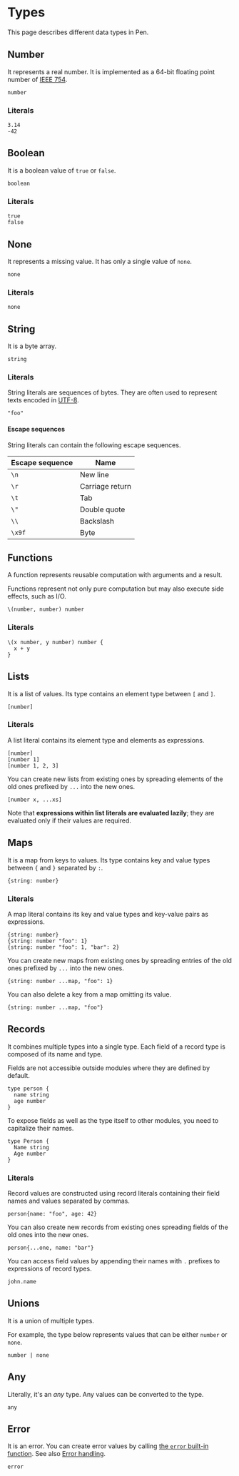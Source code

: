 # Types

This page describes different data types in Pen.

## Number

It represents a real number. It is implemented as a 64-bit floating point number of [IEEE 754](https://en.wikipedia.org/wiki/Double-precision_floating-point_format).

```pen
number
```

### Literals

```pen
3.14
-42
```

## Boolean

It is a boolean value of `true` or `false`.

```pen
boolean
```

### Literals

```pen
true
false
```

## None

It represents a missing value. It has only a single value of `none`.

```pen
none
```

### Literals

```pen
none
```

## String

It is a byte array.

```pen
string
```

### Literals

String literals are sequences of bytes. They are often used to represent texts encoded in [UTF-8](https://en.wikipedia.org/wiki/UTF-8).

```pen
"foo"
```

#### Escape sequences

String literals can contain the following escape sequences.

| Escape sequence | Name            |
| --------------- | --------------- |
| `\n`            | New line        |
| `\r`            | Carriage return |
| `\t`            | Tab             |
| `\"`            | Double quote    |
| `\\`            | Backslash       |
| `\x9f`          | Byte            |

## Functions

A function represents reusable computation with arguments and a result.

Functions represent not only pure computation but may also execute side effects, such as I/O.

```pen
\(number, number) number
```

### Literals

```pen
\(x number, y number) number {
  x + y
}
```

## Lists

It is a list of values. Its type contains an element type between `[` and `]`.

```pen
[number]
```

### Literals

A list literal contains its element type and elements as expressions.

```pen
[number]
[number 1]
[number 1, 2, 3]
```

You can create new lists from existing ones by spreading elements of the old ones prefixed by `...` into the new ones.

```pen
[number x, ...xs]
```

Note that **expressions within list literals are evaluated lazily**; they are evaluated only if their values are required.

## Maps

It is a map from keys to values. Its type contains key and value types between `{` and `}` separated by `:`.

```pen
{string: number}
```

### Literals

A map literal contains its key and value types and key-value pairs as expressions.

```pen
{string: number}
{string: number "foo": 1}
{string: number "foo": 1, "bar": 2}
```

You can create new maps from existing ones by spreading entries of the old ones prefixed by `...` into the new ones.

```pen
{string: number ...map, "foo": 1}
```

You can also delete a key from a map omitting its value.

```pen
{string: number ...map, "foo"}
```

## Records

It combines multiple types into a single type. Each field of a record type is composed of its name and type.

Fields are not accessible outside modules where they are defined by default.

```pen
type person {
  name string
  age number
}
```

To expose fields as well as the type itself to other modules, you need to capitalize their names.

```pen
type Person {
  Name string
  Age number
}
```

### Literals

Record values are constructed using record literals containing their field names and values separated by commas.

```pen
person{name: "foo", age: 42}
```

You can also create new records from existing ones spreading fields of the old ones into the new ones.

```pen
person{...one, name: "bar"}
```

You can access field values by appending their names with `.` prefixes to expressions of record types.

```pen
john.name
```

## Unions

It is a union of multiple types.

For example, the type below represents values that can be either `number` or `none`.

```pen
number | none
```

## Any

Literally, it's an _any_ type. Any values can be converted to the type.

```pen
any
```

## Error

It is an error. You can create error values by calling [the `error` built-in function](built-ins.md#error). See also [Error handling](syntax.md#error-handling).

```pen
error
```
